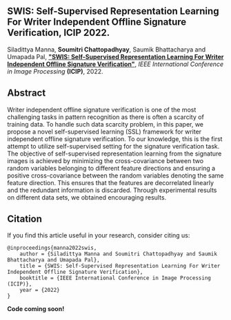 ## SWIS: Self-Supervised Representation Learning For Writer Independent Offline Signature Verification, ICIP 2022.

Siladittya Manna, **Soumitri Chattopadhyay**, Saumik Bhattacharya and Umapada Pal, [**"SWIS: Self-Supervised Representation Learning For Writer Independent Offline Signature Verification"**](https://arxiv.org/abs/2202.13078), _IEEE International Conference in Image Processing_ **(ICIP)**, 2022.

## Abstract
Writer independent offline signature verification is one of the most challenging tasks in pattern recognition as there is often a scarcity of training data. To handle such data scarcity problem, in this paper, we propose a novel self-supervised learning (SSL) framework for writer independent offline signature verification. To our knowledge, this is the first attempt to utilize self-supervised setting for the signature verification task. The objective of self-supervised representation learning from the signature images is achieved by minimizing the cross-covariance between two random variables belonging to different feature directions and ensuring a positive cross-covariance between the random variables denoting the same feature direction. This ensures that the features are decorrelated linearly and the redundant information is discarded. Through experimental results on different data sets, we obtained encouraging results.

## Citation
If you find this article useful in your research, consider citing us:
```
@inproceedings{manna2022swis,
    author = {Siladittya Manna and Soumitri Chattopadhyay and Saumik Bhattacharya and Umapada Pal},
    title = {SWIS: Self-Supervised Representation Learning For Writer Independent Offline Signature Verification},
    booktitle = {IEEE International Conference in Image Processing (ICIP)},
    year = {2022}
}
```

**Code coming soon!**
